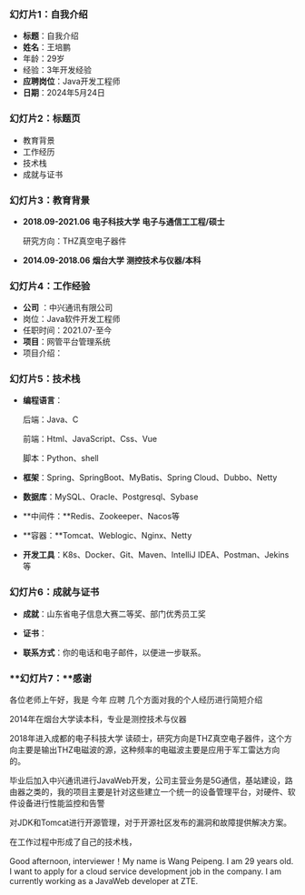 ### 幻灯片1：自我介绍

- **标题**：自我介绍
- **姓名**：王培鹏
-   年龄：29岁
-   经验：3年开发经验
- **应聘岗位**：Java开发工程师
- **日期**：2024年5月24日

### 幻灯片2：标题页

- 教育背景
- 工作经历
- 技术栈
- 成就与证书

### 幻灯片3：教育背景

- **2018.09-2021.06**   **电子科技大学**   **电子与通信工工程/硕士**

  研究方向：THZ真空电子器件

- **2014.09-2018.06**   **烟台大学**      **测控技术与仪器/本科**

### 幻灯片4：工作经验

- **公司** ：中兴通讯有限公司
- 岗位：Java软件开发工程师
- 任职时间：2021.07-至今
- **项目**：网管平台管理系统
- 项目介绍：

### 幻灯片5：技术栈

- **编程语言**：

  后端：Java、C

  前端：Html、JavaScript、Css、Vue

  脚本：Python、shell

- **框架**：Spring、SpringBoot、MyBatis、Spring Cloud、Dubbo、Netty

- **数据库**：MySQL、Oracle、Postgresql、Sybase

- **中间件：**Redis、Zookeeper、Nacos等

- **容器：**Tomcat、Weblogic、Nginx、Netty

- **开发工具**：K8s、Docker、Git、Maven、IntelliJ IDEA、Postman、Jekins等

### 幻灯片6：成就与证书

- **成就**：山东省电子信息大赛二等奖、部门优秀员工奖
- **证书**：

- **联系方式**：你的电话和电子邮件，以便进一步联系。

### **幻灯片7：**感谢

各位老师上午好，我是   今年     应聘    几个方面对我的个人经历进行简短介绍

2014年在烟台大学读本科，专业是测控技术与仪器

2018年进入成都的电子科技大学 读硕士，研究方向是THZ真空电子器件，这个方向主要是输出THZ电磁波的源，这种频率的电磁波主要是应用于军工雷达方向的。

毕业后加入中兴通讯进行JavaWeb开发，公司主营业务是5G通信，基站建设，路由器之类的，我的项目主要是针对这些建立一个统一的设备管理平台，对硬件、软件设备进行性能监控和告警

对JDK和Tomcat进行开源管理，对于开源社区发布的漏洞和故障提供解决方案。

在工作过程中形成了自己的技术栈，

Good afternoon, interviewer！My name is Wang Peipeng. I am 29 years old. I want to apply for a cloud service development job in the company. I am currently working as a JavaWeb developer at ZTE.
